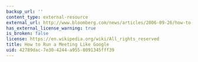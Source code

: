 ```yaml
---
backup_url: ''
content_type: external-resource
external_url: http://www.bloomberg.com/news/articles/2006-09-26/how-to-run-a-meeting-like-google
has_external_license_warning: true
is_broken: false
license: https://en.wikipedia.org/wiki/All_rights_reserved
title: How to Run a Meeting Like Google
uid: 42789dac-7e30-4244-a955-8091345fff39
---
```

